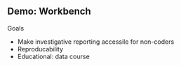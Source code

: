 ## Demo: Workbench

Goals
* Make investigative reporting accessile for non-coders
* Reproducability
* Educational: data course


